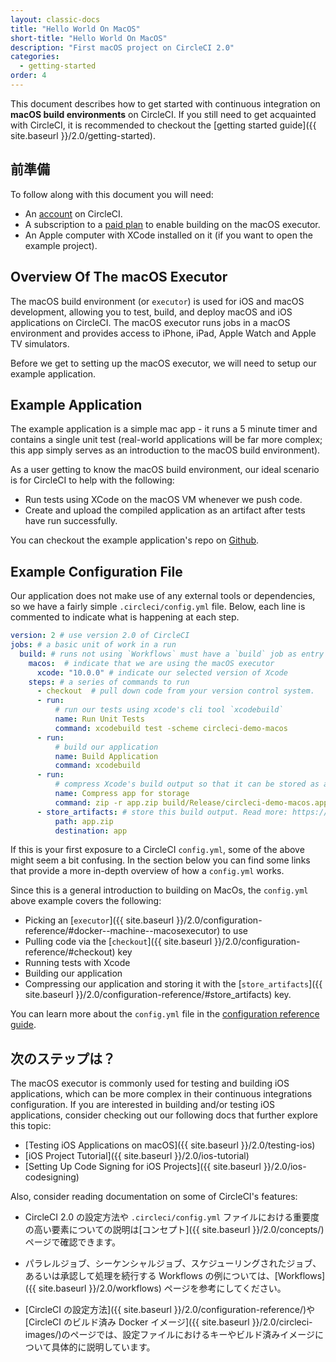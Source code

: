 ```yaml
---
layout: classic-docs
title: "Hello World On MacOS"
short-title: "Hello World On MacOS"
description: "First macOS project on CircleCI 2.0"
categories:
  - getting-started
order: 4
---
```

This document describes how to get started with continuous integration on **macOS build environments** on CircleCI. If you still need to get acquainted with CircleCI, it is recommended to checkout the [getting started guide]({{ site.baseurl }}/2.0/getting-started).

## 前準備

To follow along with this document you will need:

- An [account](https://circleci.com/signup/) on CircleCI.
- A subscription to a [paid plan](https://circleci.com/pricing/#build-os-x) to enable building on the macOS executor.
- An Apple computer with XCode installed on it (if you want to open the example project).

## Overview Of The macOS Executor

The macOS build environment (or `executor`) is used for iOS and macOS development, allowing you to test, build, and deploy macOS and iOS applications on CircleCI. The macOS executor runs jobs in a macOS environment and provides access to iPhone, iPad, Apple Watch and Apple TV simulators.

Before we get to setting up the macOS executor, we will need to setup our example application.

## Example Application

The example application is a simple mac app - it runs a 5 minute timer and contains a single unit test (real-world applications will be far more complex; this app simply serves as an introduction to the macOS build environment).

As a user getting to know the macOS build environment, our ideal scenario is for CircleCI to help with the following:

- Run tests using XCode on the macOS VM whenever we push code.
- Create and upload the compiled application as an artifact after tests have run successfully.

You can checkout the example application's repo on [Github](https://github.com/CircleCI-Public/circleci-demo-macos).

## Example Configuration File

Our application does not make use of any external tools or dependencies, so we have a fairly simple `.circleci/config.yml` file. Below, each line is commented to indicate what is happening at each step.

```yaml
version: 2 # use version 2.0 of CircleCI
jobs: # a basic unit of work in a run
  build: # runs not using `Workflows` must have a `build` job as entry point
    macos:  # indicate that we are using the macOS executor
      xcode: "10.0.0" # indicate our selected version of Xcode
    steps: # a series of commands to run
      - checkout  # pull down code from your version control system.
      - run:
          # run our tests using xcode's cli tool `xcodebuild`
          name: Run Unit Tests
          command: xcodebuild test -scheme circleci-demo-macos
      - run:
          # build our application
          name: Build Application
          command: xcodebuild
      - run:
          # compress Xcode's build output so that it can be stored as an artifact
          name: Compress app for storage
          command: zip -r app.zip build/Release/circleci-demo-macos.app
      - store_artifacts: # store this build output. Read more: https://circleci.com/docs/2.0/artifacts/
          path: app.zip
          destination: app
```

If this is your first exposure to a CircleCI `config.yml`, some of the above might seem a bit confusing. In the section below you can find some links that provide a more in-depth overview of how a `config.yml` works.

Since this is a general introduction to building on MacOs, the `config.yml` above example covers the following:

- Picking an [`executor`]({{ site.baseurl }}/2.0/configuration-reference/#docker--machine--macosexecutor) to use 
- Pulling code via the [`checkout`]({{ site.baseurl }}/2.0/configuration-reference/#checkout) key
- Running tests with Xcode
- Building our application
- Compressing our application and storing it with the [`store_artifacts`]({{ site.baseurl }}/2.0/configuration-reference/#store_artifacts) key.

You can learn more about the `config.yml` file in the [configuration reference guide]({{site.baseurl}}/2.0/configuration-reference/).

## 次のステップは？

The macOS executor is commonly used for testing and building iOS applications, which can be more complex in their continuous integrations configuration. If you are interested in building and/or testing iOS applications, consider checking out our following docs that further explore this topic:

- [Testing iOS Applications on macOS]({{ site.baseurl }}/2.0/testing-ios)
- [iOS Project Tutorial]({{ site.baseurl }}/2.0/ios-tutorial)
- [Setting Up Code Signing for iOS Projects]({{ site.baseurl }}/2.0/ios-codesigning)

Also, consider reading documentation on some of CircleCI's features:

- CircleCI 2.0 の設定方法や `.circleci/config.yml` ファイルにおける重要度の高い要素についての説明は[コンセプト]({{ site.baseurl }}/2.0/concepts/)ページで確認できます。

- パラレルジョブ、シーケンシャルジョブ、スケジューリングされたジョブ、あるいは承認して処理を続行する Workflows の例については、[Workflows]({{ site.baseurl }}/2.0/workflows) ページを参考にしてください。

- [CircleCI の設定方法]({{ site.baseurl }}/2.0/configuration-reference/)や [CircleCI のビルド済み Docker イメージ]({{ site.baseurl }}/2.0/circleci-images/)のページでは、設定ファイルにおけるキーやビルド済みイメージについて具体的に説明しています。